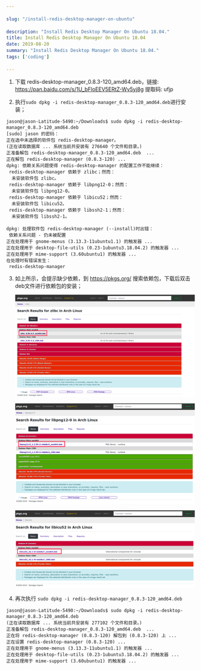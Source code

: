 ```yaml
---

slug: "/install-redis-desktop-manager-on-ubuntu"

description: "Install Redis Desktop Manager On Ubuntu 18.04."
title: Install Redis Desktop Manager On Ubuntu 18.04 
date: 2019-08-20
summary: "Install Redis Desktop Manager On Ubuntu 18.04."
tags: ['coding']

---
```


1. 下载 redis-desktop-manager_0.8.3-120_amd64.deb，链接: https://pan.baidu.com/s/1U_bFloEEV5ERtZ-Wv5yj8g 提取码: ufjp

2. 执行`sudo dpkg -i redis-desktop-manager_0.8.3-120_amd64.deb`进行安装；

```shell
jason@jason-Latitude-5490:~/Downloads$ sudo dpkg -i redis-desktop-manager_0.8.3-120_amd64.deb 
[sudo] jason 的密码： 
正在选中未选择的软件包 redis-desktop-manager。
(正在读取数据库 ... 系统当前共安装有 276640 个文件和目录。)
正准备解包 redis-desktop-manager_0.8.3-120_amd64.deb  ...
正在解包 redis-desktop-manager (0.8.3-120) ...
dpkg: 依赖关系问题使得 redis-desktop-manager 的配置工作不能继续：
 redis-desktop-manager 依赖于 zlibc；然而：
  未安装软件包 zlibc。
 redis-desktop-manager 依赖于 libpng12-0；然而：
  未安装软件包 libpng12-0。
 redis-desktop-manager 依赖于 libicu52；然而：
  未安装软件包 libicu52。
 redis-desktop-manager 依赖于 libssh2-1；然而：
  未安装软件包 libssh2-1。

dpkg: 处理软件包 redis-desktop-manager (--install)时出错：
 依赖关系问题 - 仍未被配置
正在处理用于 gnome-menus (3.13.3-11ubuntu1.1) 的触发器 ...
正在处理用于 desktop-file-utils (0.23-1ubuntu3.18.04.2) 的触发器 ...
正在处理用于 mime-support (3.60ubuntu1) 的触发器 ...
在处理时有错误发生：
 redis-desktop-manager
```

3. 如上所示，会提示缺少依赖，到 https://pkgs.org/ 搜索依赖包，下载后双击deb文件进行依赖包的安装；

   ![](./pkg-zlibc.png)

   ![](./pkg-libpng.png)

   ![](./pkg-libicu52.png)

4. 再次执行 `sudo dpkg -i redis-desktop-manager_0.8.3-120_amd64.deb`

```shell
jason@jason-Latitude-5490:~/Downloads$ sudo dpkg -i redis-desktop-manager_0.8.3-120_amd64.deb 
(正在读取数据库 ... 系统当前共安装有 277102 个文件和目录。)
正准备解包 redis-desktop-manager_0.8.3-120_amd64.deb  ...
正在将 redis-desktop-manager (0.8.3-120) 解包到 (0.8.3-120) 上 ...
正在设置 redis-desktop-manager (0.8.3-120) ...
正在处理用于 gnome-menus (3.13.3-11ubuntu1.1) 的触发器 ...
正在处理用于 desktop-file-utils (0.23-1ubuntu3.18.04.2) 的触发器 ...
正在处理用于 mime-support (3.60ubuntu1) 的触发器 ...

```
